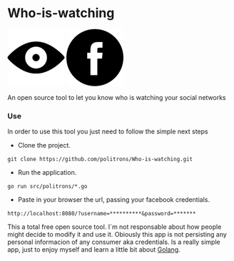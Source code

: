 # Who-is-watching

![image1](src/resources/img/eye.png) ![image2](src/resources/img/69407.png)

An open source tool to let you know who is watching your social networks

### Use
In order to use this tool you just need to follow the simple next steps

* Clone the project.
```
git clone https://github.com/politrons/Who-is-watching.git
```
* Run the application.
```
go run src/politrons/*.go
```
* Paste in your browser the url, passing your facebook credentials.
```
http://localhost:8080/?username=**********&password=*******
```

This a total free open source tool. I´m not responsable about how people might decide to modify it and use it.
Obiously this app is not persisting any personal informacion of any consumer aka credentials.
Is a really simple app, just to enjoy myself and learn a little bit about [Golang](https://golang.org/).